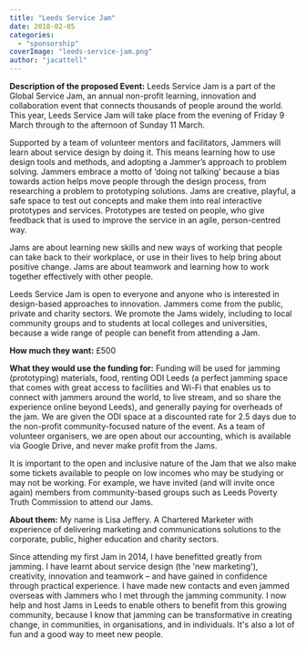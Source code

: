 ```yaml
---
title: "Leeds Service Jam"
date: 2018-02-05
categories: 
  - "sponsorship"
coverImage: "leeds-service-jam.png"
author: "jacattell"
---
```


**Description of the proposed Event:** Leeds Service Jam is a part of the Global Service Jam, an annual non-profit learning, innovation and collaboration event that connects thousands of people around the world. This year, Leeds Service Jam will take place from the evening of Friday 9 March through to the afternoon of Sunday 11 March.

Supported by a team of volunteer mentors and facilitators, Jammers will learn about service design by doing it. This means learning how to use design tools and methods, and adopting a Jammer’s approach to problem solving. Jammers embrace a motto of ‘doing not talking’ because a bias towards action helps move people through the design process, from researching a problem to prototyping solutions. Jams are creative, playful, a safe space to test out concepts and make them into real interactive prototypes and services. Prototypes are tested on people, who give feedback that is used to improve the service in an agile, person-centred way.

Jams are about learning new skills and new ways of working that people can take back to their workplace, or use in their lives to help bring about positive change. Jams are about teamwork and learning how to work together effectively with other people.

Leeds Service Jam is open to everyone and anyone who is interested in design-based approaches to innovation. Jammers come from the public, private and charity sectors. We promote the Jams widely, including to local community groups and to students at local colleges and universities, because a wide range of people can benefit from attending a Jam.

**How much they want:** £500

**What they would use the funding for:** Funding will be used for jamming (prototyping) materials, food, renting ODI Leeds (a perfect jamming space that comes with great access to facilities and Wi-Fi that enables us to connect with jammers around the world, to live stream, and so share the experience online beyond Leeds), and generally paying for overheads of the jam. We are given the ODI space at a discounted rate for 2.5 days due to the non-profit community-focused nature of the event. As a team of volunteer organisers, we are open about our accounting, which is available via Google Drive, and never make profit from the Jams.

It is important to the open and inclusive nature of the Jam that we also make some tickets available to people on low incomes who may be studying or may not be working. For example, we have invited (and will invite once again) members from community-based groups such as Leeds Poverty Truth Commission to attend our Jams.

**About them:** My name is Lisa Jeffery. A Chartered Marketer with experience of delivering marketing and communications solutions to the corporate, public, higher education and charity sectors.

Since attending my first Jam in 2014, I have benefitted greatly from jamming. I have learnt about service design (the 'new marketing'), creativity, innovation and teamwork – and have gained in confidence through practical experience. I have made new contacts and even jammed overseas with Jammers who I met through the jamming community. I now help and host Jams in Leeds to enable others to benefit from this growing community, because I know that jamming can be transformative in creating change, in communities, in organisations, and in individuals. It's also a lot of fun and a good way to meet new people.

